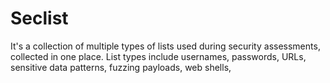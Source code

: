 # Seclist
It's a collection of multiple types of lists used during security assessments, collected in one place. List types include usernames, passwords, URLs, sensitive data patterns, fuzzing payloads, web shells, 
